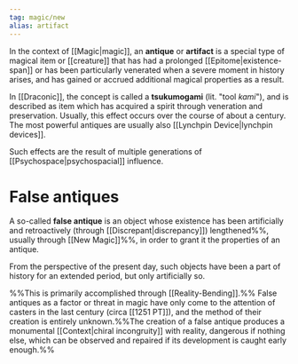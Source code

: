 ```yaml
---
tag: magic/new
alias: artifact
---
```

In the context of [[Magic|magic]], an **antique** or **artifact** is a special type of magical item or [[creature]] that has had a prolonged [[Epitome|existence-span]] or has been particularly venerated when a severe moment in history arises, and has gained or accrued additional magical properties as a result. 

In [[Draconic]], the concept is called a **tsukumogami** (lit. "tool *kami*"), and is described as item which has acquired a spirit through veneration and preservation. Usually, this effect occurs over the course of about a century. The most powerful antiques are usually also [[Lynchpin Device|lynchpin devices]].

Such effects are the result of multiple generations of [[Psychospace|psychospacial]] influence.

# False antiques
A so-called **false antique** is an object whose existence has been artificially and retroactively (through [[Discrepant|discrepancy]]) lengthened%%, usually through [[New Magic]]%%, in order to grant it the properties of an antique. 

From the perspective of the present day, such objects have been a part of history for an extended period, but only artificially so.

%%This is primarily accomplished through [[Reality-Bending]].%% False antiques as a factor or threat in magic have only come to the attention of casters in the last century (circa [[1251 PT]]), and the method of their creation is entirely unknown.%%The creation of a false antique produces a monumental [[Context|chiral incongruity]] with reality, dangerous if nothing else, which can be observed and repaired if its development is caught early enough.%%